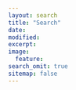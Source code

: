 ```yaml
---
layout: search
title: "Search"
date: 
modified:
excerpt:
image:
  feature:
search_omit: true
sitemap: false
---
```


